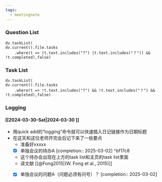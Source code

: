```yaml
---
tags:
  - meetingnote
---
```


### Question List
```dataviewjs
dv.taskList(
dv.current().file.tasks
    .where(t => (t.text.includes("?") |t.text.includes("？")) && !t.completed),false)
```
### Task List
```dataviewjs
dv.taskList(
dv.current().file.tasks
    .where(t => !t.text.includes("?") && !t.text.includes("？") && !t.completed),false)
```

### Logging
#### [[2024-03-30-Sat|2024-03-30 ]]
- 用quick add的“logging”命令就可以快速插入日记链接作为日期标题
- 在这天和这位老师开完会后记下来了一些要点
	- 准备好xxxxx
	- [x] 单独会议的待办A [completion:: 2025-03-02] ^bf17c8
	- 这个待办会出现在上方的task list和主页的task list里面
	- 读文献 [[@Fong2015|(W. Fong et al., 2015)]]
	- [x] 单独会议的问题A（问题必须有问号）？ [completion:: 2025-03-02]


